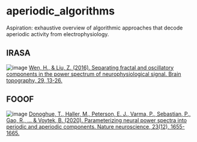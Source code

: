 # aperiodic_algorithms
Aspiration: exhaustive overview of algorithmic approaches that decode aperiodic activity from electrophysiology.

## IRASA

![image](https://github.com/dreslerlab/aperiodic_algorithms/assets/15858293/0231c150-05d0-4587-ab03-92d1d915a39f)
[Wen, H., & Liu, Z. (2016). Separating fractal and oscillatory components in the power spectrum of neurophysiological signal. Brain topography, 29, 13-26.](https://doi.org/10.1007%2Fs10548-015-0448-0)

## FOOOF

![image](https://github.com/dreslerlab/aperiodic_algorithms/assets/15858293/f24869f7-1d2b-479c-a818-e2c70026c6a3)
[Donoghue, T., Haller, M., Peterson, E. J., Varma, P., Sebastian, P., Gao, R., ... & Voytek, B. (2020). Parameterizing neural power spectra into periodic and aperiodic components. Nature neuroscience, 23(12), 1655-1665.](https://doi.org/10.1038/s41593-020-00744-x)
